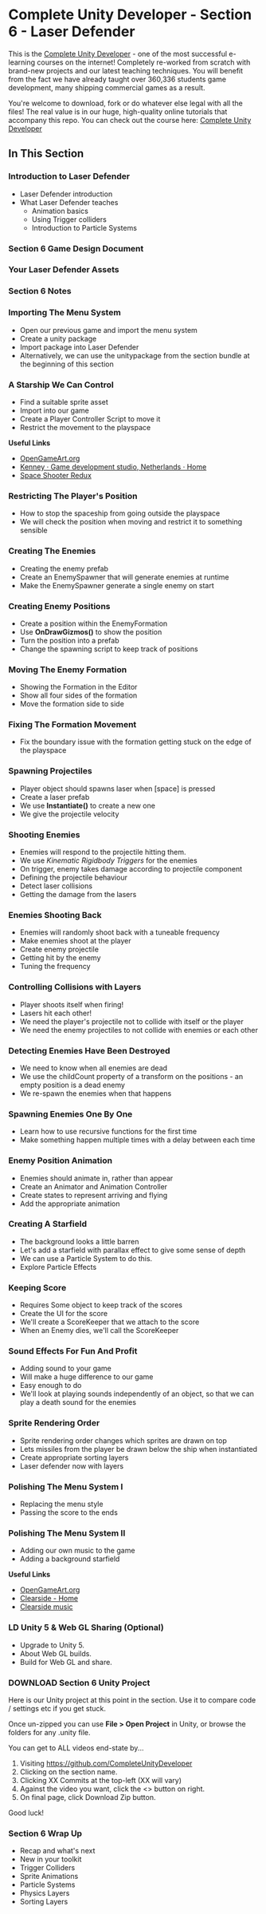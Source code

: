 # Complete Unity Developer - Section 6 - Laser Defender

This is the [Complete Unity Developer](http://gdev.tv/cudgithub) - one of the most successful e-learning courses on the internet! Completely re-worked from scratch with brand-new projects and our latest teaching techniques. You will benefit from the fact we have already taught over 360,336 students game development, many shipping commercial games as a result.

You're welcome to download, fork or do whatever else legal with all the files! The real value is in our huge, high-quality online tutorials that accompany this repo. You can check out the course here: [Complete Unity Developer](http://gdev.tv/cudgithub)

## In This Section
### Introduction to Laser Defender ###

+ Laser Defender introduction
+ What Laser Defender teaches 
    + Animation basics
    + Using Trigger colliders
    + Introduction to Particle Systems

### Section 6 Game Design Document ###



### Your Laser Defender Assets ###



### Section 6 Notes ###



### Importing The Menu System ###

+ Open our previous game and import the menu system
+ Create a unity package
+ Import package into Laser Defender
+ Alternatively, we can use the unitypackage from the section bundle at the beginning of this section

### A Starship We Can Control ###

+ Find a suitable sprite asset
+ Import into our game
+ Create a Player Controller Script to move it
+ Restrict the movement to the playspace

**Useful Links**  
+ [OpenGameArt.org](OpenGameArt.org)
+ [Kenney · Game development studio, Netherlands · Home](http://kenney.nl/)
+ [Space Shooter Redux](http://kenney.nl/assets/space-shooter-redux)

### Restricting The Player's Position ###

+ How to stop the spaceship from going outside the playspace
+ We will check the position when moving and restrict it to something sensible

### Creating The Enemies ###

+ Creating the enemy prefab
+ Create an EnemySpawner that will generate enemies at runtime
+ Make the EnemySpawner generate a single enemy on start

### Creating Enemy Positions ###

+ Create a position within the EnemyFormation
+ Use **OnDrawGizmos()** to show the position
+ Turn the position into a prefab
+ Change the spawning script to keep track of positions

### Moving The Enemy Formation ###

+ Showing the Formation in the Editor
+ Show all four sides of the formation
+ Move the formation side to side

### Fixing The Formation Movement ###

+ Fix the boundary issue with the formation getting stuck on the edge of the playspace

### Spawning Projectiles ###

+ Player object should spawns laser when [space] is pressed
+ Create a laser prefab
+ We use **Instantiate()** to create a new one
+ We give the projectile velocity

### Shooting Enemies ###

+ Enemies will respond to the projectile hitting them.
+ We use _Kinematic Rigidbody Triggers_ for the enemies
+ On trigger, enemy takes damage according to projectile component
+ Defining the projectile behaviour
+ Detect laser collisions
+ Getting the damage from the lasers

### Enemies Shooting Back ###

+ Enemies will randomly shoot back with a tuneable frequency
+ Make enemies shoot at the player
+ Create enemy projectile
+ Getting hit by the enemy
+ Tuning the frequency

### Controlling Collisions with Layers ###

+ Player shoots itself when firing!
+ Lasers hit each other!
+ We need the player's projectile not to collide with itself or the player
+ We need the enemy projectiles to not collide with enemies or each other

### Detecting Enemies Have Been Destroyed ###

+ We need to know when all enemies are dead
+ We use the childCount property of a transform on the positions - an empty position is a dead enemy
+ We re-spawn the enemies when that happens

### Spawning Enemies One By One ###

+ Learn how to use recursive functions for the first time
+ Make something happen multiple times with a delay between each time

### Enemy Position Animation ###

+ Enemies should animate in, rather than appear
+ Create an Animator and Animation Controller
+ Create states to represent arriving and flying
+ Add the appropriate animation

### Creating A Starfield ###

+ The background looks a little barren
+ Let's add a starfield with parallax effect to give some sense of depth
+ We can use a Particle System to do this.
+ Explore Particle Effects

### Keeping Score ###

+ Requires Some object to keep track of the scores
+ Create the UI for the score
+ We'll create a ScoreKeeper that we attach to the score
+ When an Enemy dies, we'll call the ScoreKeeper

### Sound Effects For Fun And Profit ###

+ Adding sound to your game
+ Will make a huge difference to our game
+ Easy enough to do
+ We'll look at playing sounds independently of an object, so that we can play a death sound for the enemies

### Sprite Rendering Order ###

+ Sprite rendering order changes which sprites are drawn on top
+ Lets missiles from the player be drawn below the ship when instantiated
+ Create appropriate sorting layers
+ Laser defender now with layers

### Polishing The Menu System I ###

+ Replacing the menu style
+ Passing the score to the ends

### Polishing The Menu System II ###

+ Adding our own music to the game
+ Adding a background starfield

**Useful Links**  
+ [OpenGameArt.org](OpenGameArt.org)
+ [Clearside - Home](http://www.clearsidemusic.com/)
+ [Clearside music](http://opengameart.org/users/clearside)

### LD Unity 5 & Web GL Sharing (Optional) ###

+ Upgrade to Unity 5.
+ About Web GL builds.
+ Build for Web GL and share.

### DOWNLOAD Section 6 Unity Project ###

Here is our Unity project at this point in the section. Use it to compare code
/ settings etc if you get stuck. 

Once un-zipped you can use **File > Open Project** in Unity, or browse the folders for any .unity file.

You can get to ALL videos end-state by...

1. Visiting https://github.com/CompleteUnityDeveloper
2. Clicking on the section name.
3. Clicking XX Commits at the top-left (XX will vary)
4. Against the video you want, click the <> button on right.
5. On final page, click Download Zip button.

Good luck!

### Section 6 Wrap Up ###

+ Recap and what's next
+ New in your toolkit
+ Trigger Colliders
+ Sprite Animations
+ Particle Systems
+ Physics Layers
+ Sorting Layers
